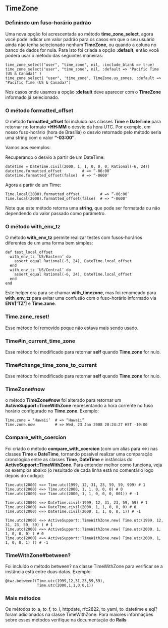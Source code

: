 ## TimeZone

### Definindo um fuso-horário padrão

Uma nova opção foi acrescentada ao método **time\_zone\_select**, agora você pode indicar um valor padrão para os casos em que o seu usuário ainda não tenha selecionado nenhum **TimeZone**, ou quando a coluna no banco de dados for nula. Para isto foi criada a opção **:default**, então você poderá usar o método das seguintes maneiras:

	time_zone_select("user", "time_zone", nil, :include_blank => true) 
	time_zone_select("user", "time_zone", nil, :default => "Pacific Time (US & Canada)" ) 
	time_zone_select( "user", 'time_zone', TimeZone.us_zones, :default => "Pacific Time (US & Canada)")

Nos casos onde usamos a opção **:default** deve aparecer com o **TimeZone** informado já selecionado.


### O método formatted_offset

O método **formatted\_offset** foi incluído nas classes **Time** e **DateTime** para retornar no formato **+HH:MM** o desvio da hora UTC. Por exemplo, em nosso fuso-horário (hora de Brasília) o desvio retornado pelo método seria uma string com o valor **“-03:00″**.

Vamos aos exemplos:

Recuperando o desvio a partir de um DateTime:

	datetime = DateTime.civil(2000, 1, 1, 0, 0, 0, Rational(-6, 24))
	datetime.formatted_offset         # => “-06:00″
	datetime.formatted_offset(false)  # => “-0600″

Agora a partir de um Time:

	Time.local(2000).formatted_offset         # => “-06:00″
	Time.local(2000).formatted_offset(false)  # => “-0600″

Note que este método retorna uma **string**, que pode ser formatada ou não dependendo do valor passado como parâmetro.

### O método with\_env\_tz

O método **with\_env\_tz** permite realizar testes com fusos-horários diferentes de um uma forma bem simples:

	def test_local_offset
	  with_env_tz ‘US/Eastern‘ do
	    assert_equal Rational(-5, 24), DateTime.local_offset
	  end
	  with_env_tz ‘US/Central‘ do
	    assert_equal Rational(-6, 24), DateTime.local_offset
	  end
	end

Este helper era para se chamar **with\_timezone**, mas foi renomeado para **with\_env\_tz** para evitar uma confusão com o fuso-horário informado via **ENV['TZ']** e **Time.zone**.

### Time.zone_reset!

Esse método foi removido poque não estava mais sendo usado.

### Time#in\_current\_time\_zone

Esse método foi modificado para retornar **self** quando **Time.zone** for nulo. 

### Time#change\_time\_zone\_to\_current

Esse método foi modificado para retornar **self** quando **Time.zone** for nulo. 

### TimeZone#now

o método **TimeZone#now** foi alterado para retornar um **ActiveSupport::TimeWithZone** representando a hora corrente no fuso horário configurado no **Time.zone**. Exemplo:

	Time.zone = ‘Hawaii‘  # => “Hawaii”
	Time.zone.now         # => Wed, 23 Jan 2008 20:24:27 HST -10:00
	
	
### Compare\_with\_coercion
	
Foi criado o método **compare\_with\_coercion** (com um alias para <=>) nas classes **Time** e **DateTime**, tornando possível realizar uma comparação cronológica entre as classes **Time**, **DateTime** e instâncias do **ActiveSupport::TimeWithZone**. Para entender melhor como funciona, veja os exemplos abaixo (o resultado de cada linha está no comentário logo depois do código):

	Time.utc(2000) <=> Time.utc(1999, 12, 31, 23, 59, 59, 999) # 1
	Time.utc(2000) <=> Time.utc(2000, 1, 1, 0, 0, 0) # 0
	Time.utc(2000) <=> Time.utc(2000, 1, 1, 0, 0, 0, 001)) # -1

	Time.utc(2000) <=> DateTime.civil(1999, 12, 31, 23, 59, 59) # 1
	Time.utc(2000) <=> DateTime.civil(2000, 1, 1, 0, 0, 0) # 0
	Time.utc(2000) <=> DateTime.civil(2000, 1, 1, 0, 0, 1)) # -1

	Time.utc(2000) <=> ActiveSupport::TimeWithZone.new( Time.utc(1999, 12, 31, 23, 59, 59) ) # 1
	Time.utc(2000) <=> ActiveSupport::TimeWithZone.new( Time.utc(2000, 1, 1, 0, 0, 0) ) # 0
	Time.utc(2000) <=> ActiveSupport::TimeWithZone.new( Time.utc(2000, 1, 1, 0, 0, 1) )) # -1


### TimeWithZone#between?

Foi incluído o método between? na classe TimeWithZone para verificar se a instância está entre duas datas. Exemplo:

	@twz.between?(Time.utc(1999,12,31,23,59,59),
	              Time.utc(2000,1,1,0,0,1))

### Mais métodos 

Os métodos to_a, to_f, to_i, httpdate, rfc2822, to_yaml, to_datetime e eql? foram adicionados na classe TimeWithZone. Para maiores informações sobre esses métodos verifique na documentação do **Rails**

